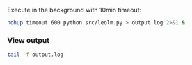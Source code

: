 Execute in the background with 10min timeout:
```bash
nohup timeout 600 python src/leolm.py > output.log 2>&1 &
```

### View output
```bash
tail -f output.log
```
